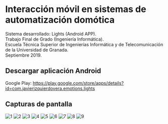 # Interacción móvil en sistemas de automatización domótica
Sistema desarrollado: Lights (Android APP).  
Trabajo Final de Grado (Ingeniería Informática).  
Escuela Técnica Superior de Ingenierías Informática y de Telecomunicación de la Universidad de Granada.  
Septiembre 2019.  

## Descargar aplicación Android
Google Play: https://play.google.com/store/apps/details?id=com.javierizquierdovera.emotions.lights

## Capturas de pantalla
![1](Screenshots/1.png)
![2](Screenshots/2.png)
![3](Screenshots/3.png)
![4](Screenshots/4.png)
![5](Screenshots/5.png)
![6](Screenshots/6.png)
![7](Screenshots/7.png)
![8](Screenshots/8.png)
![9](Screenshots/9.jpg)
